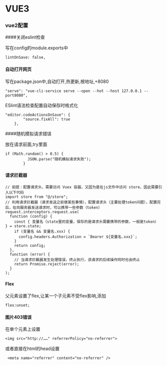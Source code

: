 # VUE3

### vue2配置



####关闭eslint检查

写在config的module.exports中

```
lintOnSave: false, 
```

#### 自动打开网页

写在package.json中,自动打开,热更新,根地址,+8080

```
"serve": "vue-cli-service serve --open --hot --host 127.0.0.1 --port8080",
```

ESlint语法检查配置自动保存时格式化

```
"editor.codeActionsOnSave": {
        "source.fixAll": true
    },
```

####随机模拟请求错误

放在请求前面,try里面

```
if (Math.random() > 0.5) {
          JSON.parse("随机模拟请求失败");
        }
```

#### 请求拦截器

```
// 前提：配置请求头，需要访问 Vuex 容器，又因为是在js文件中访问 store，因此需要引入以下代码
import store from "@/store";
// 利用请求拦截器（请求发送之前做某些事情），配置请求头（主要处理token问题），配置完后，在向服务器发送请求时，可以携带一些参数（token）
request.interceptors.request.use(
  function (config) {
    const { 变量名（state里的变量，保存的是请求头需要携带的参数，一般是token） } = store.state;
    if (变量名 && 变量名.xxx) {
      config.headers.Authorization = `Bearer ${变量名.xxx}`;
    }
    return config;
  },
  function (error) {
    // 当请求拦截器发生处理错误，终止执行，该请求的后续操作同时也会终止
    return Promise.reject(error);
  }
);
```

#### Flex

父元素设置了flex,让某一个子元素不受flex影响,添加

```
flex:unset;
```



#### 图片403错误

在单个元素上设置

```
<img src="http://……" referrerPolicy="no-referrer">
```

或者直接在html的head设置

```
 <meta name="referrer" content="no-referrer" />
```

​	